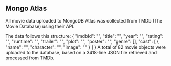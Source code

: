 ## Mongo Atlas
All movie data uploaded to MongoDB Atlas was collected from TMDb (The Movie Database) using their API.

The data follows this structure:
{
  "imdbId": "",
  "title": "",
  "year": "",
  "rating": "",
  "runtime": "",
  "trailer": "",
  "plot": "",
  "poster": "",
  "genre": [],
  "cast": [
    {
      "name": "",
      "character": "",
      "image": ""
    }
  ]
}
A total of 82 movie objects were uploaded to the database, based on a 3418-line JSON file retrieved and processed from TMDb.

